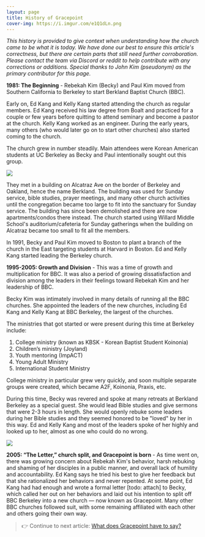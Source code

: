 ```yaml
---
layout: page
title: History of Gracepoint
cover-img: https://i.imgur.com/e1Q1dLn.png
---
```


*This history is provided to give context when understanding how the church came to be what it is today. We have done our best to ensure this article's correctness, but there are certain parts that still need further corroboration. Please contact the team via Discord or reddit to help contribute with any corrections or additions.*
*Special thanks to John Kim (pseudonym) as the primary contributor for this page.*

**1981: The Beginning** - Rebekah Kim (Becky) and Paul Kim moved from Southern California to Berkeley to start Berkland Baptist Church (BBC). 

Early on, Ed Kang and Kelly Kang started attending the church as regular members. Ed Kang received his law degree from Boalt and practiced for a couple or few years before quitting to attend seminary and become a pastor at the church. Kelly Kang worked as an engineer. During the early years, many others (who would later go on to start other churches) also started coming to the church. 

The church grew in number steadily. Main attendees were Korean American students at UC Berkeley as Becky and Paul intentionally sought out this group. 

![](https://i.imgur.com/WGR6RrI.jpg)

They met in a building on Alcatraz Ave on the border of Berkeley and Oakland, hence the name Berkland. The building was used for Sunday service, bible studies, prayer meetings, and many other church activities until the congregation became too large to fit into the sanctuary for Sunday service. The building has since been demolished and there are now apartments/condos there instead. The church started using Willard Middle School's auditorium/cafeteria for Sunday gatherings when the building on Alcatraz became too small to fit all the members.

In 1991, Becky and Paul Kim moved to Boston to plant a branch of the church in the East targeting students at Harvard in Boston. Ed and Kelly Kang started leading the Berkeley church.

**1995-2005: Growth and Division** - This was a time of growth and multiplication for BBC. It was also a period of growing dissatisfaction and division among the leaders in their feelings toward Rebekah Kim and her leadership of BBC.

Becky Kim was intimately involved in many details of running all the BBC churches. She appointed the leaders of the new churches, including Ed Kang and Kelly Kang at BBC Berkeley, the largest of the churches.

The ministries that got started or were present during this time at Berkeley include:

1. College ministry (known as KBSK - Korean Baptist Student Koinonia)
2. Children’s ministry (Joyland)
3. Youth mentoring (ImpACT)
4. Young Adult Ministry
5. International Student Ministry

College ministry in particular grew very quickly, and soon multiple separate groups were created, which became A2F, Koinonia, Praxis, etc.

During this time, Becky was revered and spoke at many retreats at Berkland Berkeley as a special guest. She would lead Bible studies and give sermons that were 2-3 hours in length. She would openly rebuke some leaders during her Bible studies and they seemed honored to be "loved" by her in this way. Ed and Kelly Kang and most of the leaders spoke of her highly and looked up to her, almost as one who could do no wrong.

![](https://i.imgur.com/haxdUKQ.jpg)

**2005: “The Letter,” church split, and Gracepoint is born** - As time went on, there was growing concern about Rebekah Kim's behavior, harsh rebuking and shaming of her disciples in a public manner, and overall lack of humility and accountability. Ed Kang says he tried his best to give her feedback but that she rationalized her behaviors and never repented. At some point, Ed Kang had had enough and wrote a formal letter [todo: attach] to Becky, which called her out on her behaviors and laid out his intention to split off BBC Berkeley into a new church — now known as Gracepoint. Many other BBC churches followed suit, with some remaining affiliated with each other and others going their own way.

> 👉 Continue to next article: [What does Gracepoint have to say?](what-does-gracepoint-have-to-say.md)
